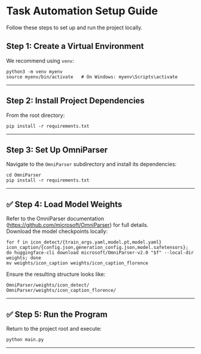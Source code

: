 # Task Automation Setup Guide

Follow these steps to set up and run the project locally.

##  Step&nbsp;1: Create a Virtual Environment
We recommend using `venv`:

    python3 -m venv myenv
    source myenv/bin/activate   # On Windows: myenv\Scripts\activate

---

##  Step&nbsp;2: Install Project Dependencies
From the root directory:

    pip install -r requirements.txt

---

##  Step&nbsp;3: Set Up OmniParser
Navigate to the `OmniParser` subdirectory and install its dependencies:

    cd OmniParser
    pip install -r requirements.txt

---

## ✅ Step&nbsp;4: Load Model Weights
Refer to the OmniParser documentation (https://github.com/microsoft/OmniParser) for full details.  
Download the model checkpoints locally:

    for f in icon_detect/{train_args.yaml,model.pt,model.yaml} icon_caption/{config.json,generation_config.json,model.safetensors}; do huggingface-cli download microsoft/OmniParser-v2.0 "$f" --local-dir weights; done
    mv weights/icon_caption weights/icon_caption_florence


Ensure the resulting structure looks like:

    OmniParser/weights/icon_detect/
    OmniParser/weights/icon_caption_florence/

---

## ✅ Step&nbsp;5: Run the Program
Return to the project root and execute:

    python main.py

---


